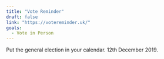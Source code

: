 ```yaml
---
title: "Vote Reminder"
draft: false
link: "https://votereminder.uk/"
goals:
  - Vote in Person
---
```


Put the general election in your calendar. 12th December 2019.

<!--more-->
